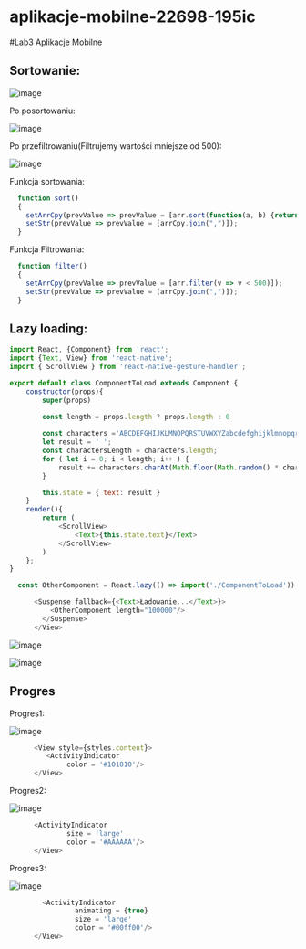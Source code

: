 # aplikacje-mobilne-22698-195ic
#Lab3 Aplikacje Mobilne

## Sortowanie:

![image](https://user-images.githubusercontent.com/56955430/163437079-5c4bc863-78fd-4359-bf7c-b19d146470ed.png)

Po posortowaniu: 

![image](https://user-images.githubusercontent.com/56955430/163437138-e5d92937-1a54-436a-8250-246496a9624b.png)

Po przefiltrowaniu(Filtrujemy wartości mniejsze od 500):

![image](https://user-images.githubusercontent.com/56955430/163437201-f09dbcb0-c20a-499b-96b4-f88ffdbc8dc4.png)

Funkcja sortowania:

```js
  function sort()
  {
    setArrCpy(prevValue => prevValue = [arr.sort(function(a, b) {return a-b;})]);
    setStr(prevValue => prevValue = [arrCpy.join(",")]);
  }
```

Funkcja Filtrowania:

```js
  function filter()
  {
    setArrCpy(prevValue => prevValue = [arr.filter(v => v < 500)]);
    setStr(prevValue => prevValue = [arrCpy.join(",")]);
  }
```

## Lazy loading:

```js
import React, {Component} from 'react';
import {Text, View} from 'react-native';
import { ScrollView } from 'react-native-gesture-handler';

export default class ComponentToLoad extends Component {
    constructor(props){
        super(props)

        const length = props.length ? props.length : 0
        
        const characters ='ABCDEFGHIJKLMNOPQRSTUVWXYZabcdefghijklmnopqrstuvwxyz0123456789';
        let result = ' ';
        const charactersLength = characters.length;
        for ( let i = 0; i < length; i++ ) {
            result += characters.charAt(Math.floor(Math.random() * charactersLength));
        }

        this.state = { text: result }
    }
    render(){ 
        return (
            <ScrollView>
                <Text>{this.state.text}</Text>
            </ScrollView>
        )
    };
}
```

```js
  const OtherComponent = React.lazy(() => import('./ComponentToLoad'));
```
```js
      <Suspense fallback={<Text>Ładowanie...</Text>}>
          <OtherComponent length="100000"/>
        </Suspense>
      </View>
```

![image](https://user-images.githubusercontent.com/56955430/163437658-f0fd7695-5c83-4648-809f-97a32c0d12ff.png)


![image](https://user-images.githubusercontent.com/56955430/163437674-5d3dccc5-f308-47fb-a3e7-f458c0d05025.png)


## Progres

Progres1:

![image](https://user-images.githubusercontent.com/56955430/163437747-aad38706-9f24-4913-ad22-cbde92472e82.png)

```js
      <View style={styles.content}>
         <ActivityIndicator 
              color = '#101010'/>
      </View>
```

Progres2:

![image](https://user-images.githubusercontent.com/56955430/163437776-7469006b-f698-482a-b30d-a54e58d54556.png)

```js
      <ActivityIndicator 
              size = 'large'
              color = '#AAAAAA'/>
      </View>
```

Progres3:

![image](https://user-images.githubusercontent.com/56955430/163437801-c6e7bf24-6adc-477f-b2d4-9b1ead04164a.png)

```js
        <ActivityIndicator 
                animating = {true}
                size = 'large'
                color = '#00ff00'/>
      </View>
```
